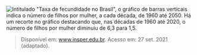 ![Intitulado "Taxa de fecundidade no Brasil", o gráfico de barras verticais indica o número de filhos por mulher, a cada década, de 1960 até 2050. Há um recorte no gráfico destacando que, nas décadas de 1960 até 2020, o número de filhos por mulher diminuiu de 6,3 para 1,5.](assets/ed6c97f0-b22b-44b1-9fbc-14de966f93f2.png)

> Disponível em: www.insper.edu.br. Acesso em: 27 set. 2021 (adaptado).
